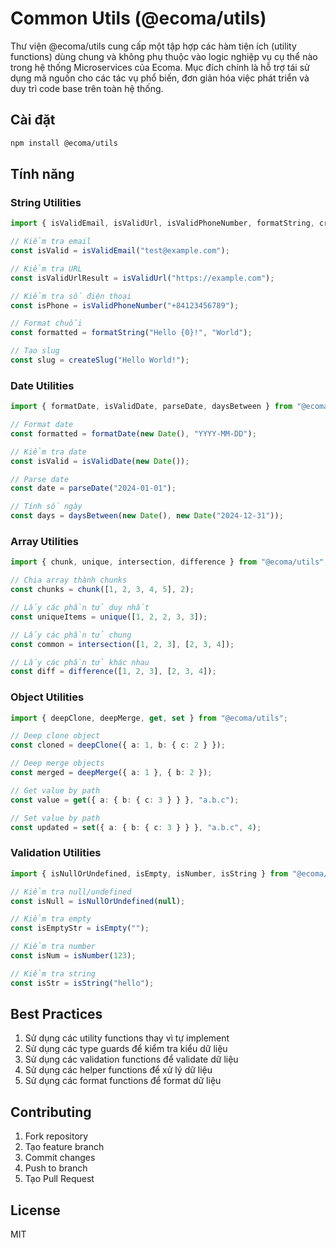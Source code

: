 # Common Utils (@ecoma/utils)

Thư viện @ecoma/utils cung cấp một tập hợp các hàm tiện ích (utility functions) dùng chung và không phụ thuộc vào logic nghiệp vụ cụ thể nào trong hệ thống Microservices của Ecoma. Mục đích chính là hỗ trợ tái sử dụng mã nguồn cho các tác vụ phổ biến, đơn giản hóa việc phát triển và duy trì code base trên toàn hệ thống.

## Cài đặt

```bash
npm install @ecoma/utils
```

## Tính năng

### String Utilities

```typescript
import { isValidEmail, isValidUrl, isValidPhoneNumber, formatString, createSlug } from "@ecoma/utils";

// Kiểm tra email
const isValid = isValidEmail("test@example.com");

// Kiểm tra URL
const isValidUrlResult = isValidUrl("https://example.com");

// Kiểm tra số điện thoại
const isPhone = isValidPhoneNumber("+84123456789");

// Format chuỗi
const formatted = formatString("Hello {0}!", "World");

// Tạo slug
const slug = createSlug("Hello World!");
```

### Date Utilities

```typescript
import { formatDate, isValidDate, parseDate, daysBetween } from "@ecoma/utils";

// Format date
const formatted = formatDate(new Date(), "YYYY-MM-DD");

// Kiểm tra date
const isValid = isValidDate(new Date());

// Parse date
const date = parseDate("2024-01-01");

// Tính số ngày
const days = daysBetween(new Date(), new Date("2024-12-31"));
```

### Array Utilities

```typescript
import { chunk, unique, intersection, difference } from "@ecoma/utils";

// Chia array thành chunks
const chunks = chunk([1, 2, 3, 4, 5], 2);

// Lấy các phần tử duy nhất
const uniqueItems = unique([1, 2, 2, 3, 3]);

// Lấy các phần tử chung
const common = intersection([1, 2, 3], [2, 3, 4]);

// Lấy các phần tử khác nhau
const diff = difference([1, 2, 3], [2, 3, 4]);
```

### Object Utilities

```typescript
import { deepClone, deepMerge, get, set } from "@ecoma/utils";

// Deep clone object
const cloned = deepClone({ a: 1, b: { c: 2 } });

// Deep merge objects
const merged = deepMerge({ a: 1 }, { b: 2 });

// Get value by path
const value = get({ a: { b: { c: 3 } } }, "a.b.c");

// Set value by path
const updated = set({ a: { b: { c: 3 } } }, "a.b.c", 4);
```

### Validation Utilities

```typescript
import { isNullOrUndefined, isEmpty, isNumber, isString } from "@ecoma/utils";

// Kiểm tra null/undefined
const isNull = isNullOrUndefined(null);

// Kiểm tra empty
const isEmptyStr = isEmpty("");

// Kiểm tra number
const isNum = isNumber(123);

// Kiểm tra string
const isStr = isString("hello");
```

## Best Practices

1. Sử dụng các utility functions thay vì tự implement
2. Sử dụng các type guards để kiểm tra kiểu dữ liệu
3. Sử dụng các validation functions để validate dữ liệu
4. Sử dụng các helper functions để xử lý dữ liệu
5. Sử dụng các format functions để format dữ liệu

## Contributing

1. Fork repository
2. Tạo feature branch
3. Commit changes
4. Push to branch
5. Tạo Pull Request

## License

MIT
